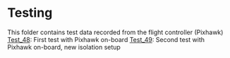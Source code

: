 # Testing 
This folder contains test data recorded from the flight controller (Pixhawk)
[Test_48](http://logs.uaventure.com/view/cbyxxUfE2HFdGtMKeWBhwD): First test with Pixhawk on-board 
[Test_49](http://logs.uaventure.com/view/3cFswJqd69yKLvAQTJ8tHX): Second test with Pixhawk on-board, new isolation setup 
